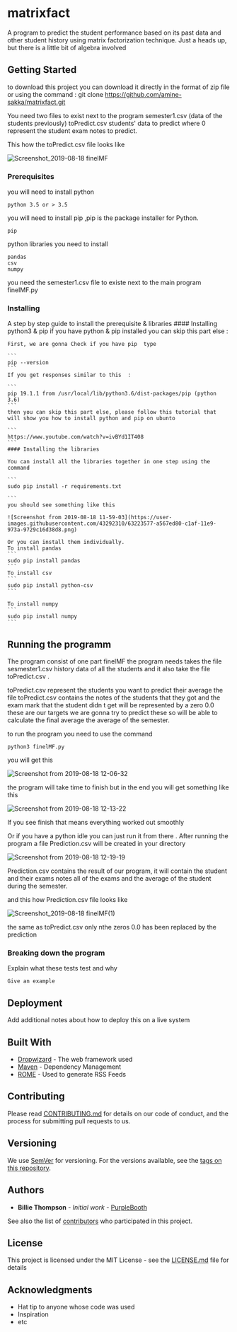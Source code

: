 # matrixfact 
A program to predict the student performance based on its past data and other student history using matrix factorization technique.
Just a heads up, but there is a little bit of algebra involved

## Getting Started

to download this project you can download it directly in the format of zip file or using the command :
git clone https://github.com/amine-sakka/matrixfact.git

You need two files to exist next to the program semester1.csv (data of the students previously) 
toPredict.csv students' data to predict where 0 represent the student exam notes to predict.

This how the toPredict.csv file looks like

![Screenshot_2019-08-18 finelMF](https://user-images.githubusercontent.com/43292310/63224040-7e60ea00-c1b6-11e9-8570-bd987de12290.png)


### Prerequisites

you will need to install python
```
python 3.5 or > 3.5
```
you will need to install pip  ,pip is the package installer for Python. 

```
pip 

```

python libraries you need to install

```
pandas
csv
numpy
```

you need the semester1.csv file to existe next to the main program finelMF.py


### Installing

A step by step guide to install the prerequisite & libraries 
    #### Installing python3 & pip
    if you have python & pip installed you can skip this part else :

    First, we are gonna Check if you have pip  type 

    ```
    pip --version
    ```
    If you get responses similar to this  :

    ```
    pip 19.1.1 from /usr/local/lib/python3.6/dist-packages/pip (python 3.6)
    ```
    then you can skip this part else, please follow this tutorial that will show you how to install python and pip on ubunto

    ```
    https://www.youtube.com/watch?v=ivBYd1IT408
    ```
    #### Installing the libraries

    You can install all the libraries together in one step using the command 

    ```
    sudo pip install -r requirements.txt

    ```
    you should see something like this

    ![Screenshot from 2019-08-18 11-59-03](https://user-images.githubusercontent.com/43292310/63223577-a567ed80-c1af-11e9-973a-9729c16d38d8.png)

    Or you can install them individually.
    To install pandas
    ```
    sudo pip install pandas
    ```
    To install csv
    ```
    sudo pip install python-csv
    ```

    To install numpy 
    ```
    sudo pip install numpy
    ```


## Running the programm

The program consist of one part finelMF the program needs takes the file sesmester1.csv history data of all the students
and it also take the file toPredict.csv .

toPredict.csv represent the students you want to predict their average the file toPredict.csv contains the notes of the students that they got and the exam mark that the student didn t get will be represented by a zero 0.0 these are our targets we are gonna try to predict these so will be able to calculate the final average the average of the semester.

to run the program you need to use the command
```
python3 finelMF.py 
```
you will get this 

![Screenshot from 2019-08-18 12-06-32](https://user-images.githubusercontent.com/43292310/63223699-e4973e00-c1b1-11e9-8cd9-611aaab28a4d.png)

the program will take time to finish but in the end you will get something like this

![Screenshot from 2019-08-18 12-13-22](https://user-images.githubusercontent.com/43292310/63223740-1a3c2700-c1b2-11e9-97f7-04607f639111.png)

If you see finish that means everything worked out smoothly

Or if you have a python idle you can just run it from there .
After running the program a file Prediction.csv will be created in your directory

![Screenshot from 2019-08-18 12-19-19](https://user-images.githubusercontent.com/43292310/63223775-84ed6280-c1b2-11e9-99b1-871eb1b3b404.png)

Prediction.csv contains the result of our program, it will contain the student and their exams notes all of the exams and the average of the student during the semester.

and this how Prediction.csv file looks like

![Screenshot_2019-08-18 finelMF(1)](https://user-images.githubusercontent.com/43292310/63224056-ab150180-c1b6-11e9-8faa-1e6b9cc9c684.png)

the same as toPredict.csv  only nthe zeros 0.0 has been replaced by the prediction


### Breaking down the program

Explain what these tests test and why

```
Give an example
```

## Deployment

Add additional notes about how to deploy this on a live system

## Built With

* [Dropwizard](http://www.dropwizard.io/1.0.2/docs/) - The web framework used
* [Maven](https://maven.apache.org/) - Dependency Management
* [ROME](https://rometools.github.io/rome/) - Used to generate RSS Feeds

## Contributing

Please read [CONTRIBUTING.md](https://gist.github.com/PurpleBooth/b24679402957c63ec426) for details on our code of conduct, and the process for submitting pull requests to us.

## Versioning

We use [SemVer](http://semver.org/) for versioning. For the versions available, see the [tags on this repository](https://github.com/your/project/tags). 

## Authors

* **Billie Thompson** - *Initial work* - [PurpleBooth](https://github.com/PurpleBooth)

See also the list of [contributors](https://github.com/your/project/contributors) who participated in this project.

## License

This project is licensed under the MIT License - see the [LICENSE.md](LICENSE.md) file for details

## Acknowledgments

* Hat tip to anyone whose code was used
* Inspiration
* etc

